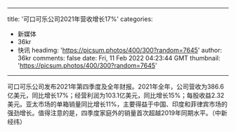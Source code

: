 
---
title: '可口可乐公司2021年营收增长17%'
categories: 
 - 新媒体
 - 36kr
 - 快讯
headimg: 'https://picsum.photos/400/300?random=7645'
author: 36kr
comments: false
date: Fri, 11 Feb 2022 04:23:44 GMT
thumbnail: 'https://picsum.photos/400/300?random=7645'
---

<div>   
可口可乐公司发布2021年第四季度及全年财报。2021年全年，公司营收为386.6亿美元，同比增长17%；经营利润为103.1亿美元，同比增长15%；每股收益2.32美元。亚太市场的单箱销量同比增长11%，主要得益于中国、印度和菲律宾市场的强劲增长。值得注意的是，四季度家庭外的销量首次超越2019年同期水平。（中新经纬）  
</div>
            